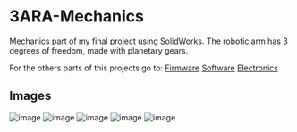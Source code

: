 # 3ARA-Mechanics
Mechanics part of my final project using SolidWorks. The robotic arm has 3 degrees of freedom, made with planetary gears.

For the others parts of this projects go to:
[Firmware](https://github.com/IgnacioCipo/3ARA_Firmware)
[Software](https://github.com/IgnacioCipo/3ARA-Software)
[Electronics](https://github.com/IgnacioCipo/3ARA-PCB)

## Images
![image](https://github.com/IgnacioCipo/3ARA-Mechanics/assets/59293767/c8614a9f-6cf7-4ea1-a0f7-c519acdd400e)
![image](https://github.com/IgnacioCipo/3ARA-Mechanics/assets/59293767/366cc9d7-838f-4f5b-857c-9d772eb8e747)
![image](https://github.com/IgnacioCipo/3ARA-Mechanics/assets/59293767/2185f776-ea31-4f93-bf5a-00874012855f)
![image](https://github.com/IgnacioCipo/3ARA-Mechanics/assets/59293767/f8d5405f-3b68-48bd-a726-aa0040dde615)
![image](https://github.com/IgnacioCipo/3ARA-Mechanics/assets/59293767/1ffcea84-61d9-46db-92ca-46b62f5e1983)




